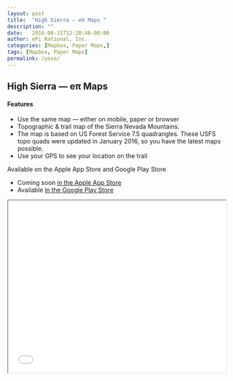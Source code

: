 ```yaml
---
layout: post
title:  "High Sierra — eπ Maps "
description: ""
date:   2016-08-31T12:20:46-08:00
author: ePi Rational, Inc.
categories: [Mapbox, Paper Maps,]
tags: [Mapbox, Paper Maps]
permalink: /yose/
---
```


## High Sierra — eπ Maps

#### Features
* Use the same map — either on mobile, paper or browser
* Topographic & trail map of the Sierra Nevada Mountains.
* The map is based on US Forest Service 7.5 quadrangles. These USFS topo quads were updated in January 2016, so you have the latest maps possible.
* Use your GPS to see your location on the trail

Available on the Apple App Store and Google Play Store

* Coming soon [in the Apple App Store][ios]
* Available [in the Google Play Store][android]

<iframe width = "100%" height = "400" src="/yose/map">
  <p>Your browser does not support iframes.</p>
</iframe>

[ios]:      https://itunes.apple.com/us/developer/epi-rational-inc./id416401310
[android]:  https://play.google.com/store/apps/details?id=com.roblabs.papermaps.usfs.sierra

[tsg]:  http://www.timestampgenerator.com
